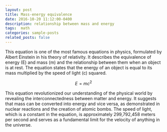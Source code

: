 ```yaml
---
layout: post
title: Mass-energy equivalence
date: 2016-10-20 11:12:00-0400
description: relationship between mass and energy
tags:  math
categories: sample-posts
related_posts: false
---
```



This equation is one of the most famous equations in physics, formulated by Albert Einstein in his theory of relativity. It describes the equivalence of energy (E) and mass (m) and the relationship between them when an object is at rest. The equation states that the energy of an object is equal to its mass multiplied by the speed of light (c) squared. 


 $$ E = mc^2 $$

This equation revolutionized our understanding of the physical world by revealing the interconnectedness between matter and energy. It suggests that mass can be converted into energy and vice versa, as demonstrated in nuclear reactions and the creation of atomic bombs. The speed of light, which is a constant in the equation, is approximately 299,792,458 meters per second and serves as a fundamental limit for the velocity of anything in the universe.







